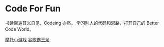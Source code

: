 # Code For Fun

书读百遍其义自见，Codeing 亦然。
学习别人的代码和思路，打开自己的 Better Code World。

[摩托小游戏](https://github.com/lirumeng/games/tree/master/Motorcycle)
[谷歌霸王龙](https://github.com/lirumeng/games/tree/master/T-rex)
